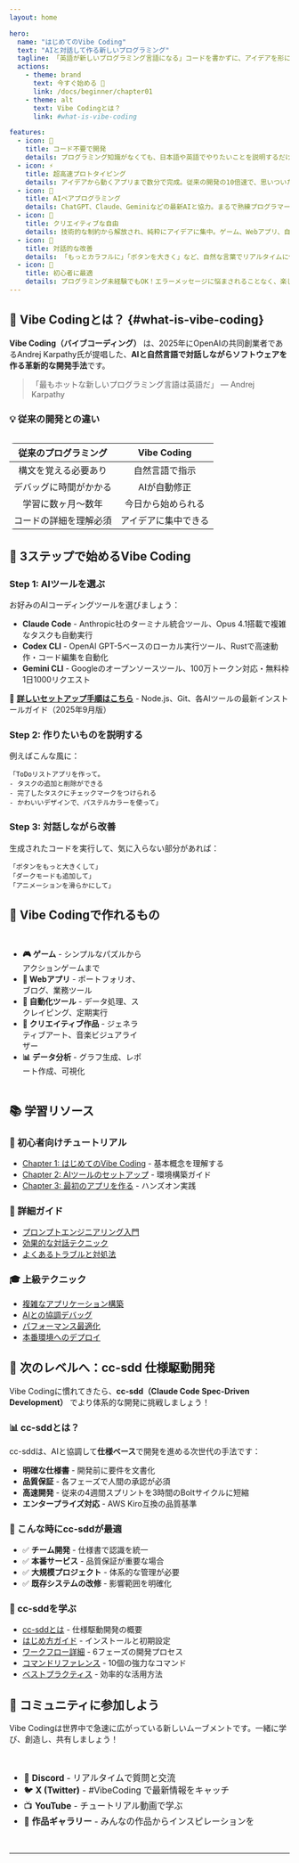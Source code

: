 ```yaml
---
layout: home

hero:
  name: "はじめてのVibe Coding"
  text: "AIと対話して作る新しいプログラミング"
  tagline: 「英語が新しいプログラミング言語になる」コードを書かずに、アイデアを形に
  actions:
    - theme: brand
      text: 今すぐ始める 🚀
      link: /docs/beginner/chapter01
    - theme: alt
      text: Vibe Codingとは？
      link: #what-is-vibe-coding

features:
  - icon: 🎯
    title: コード不要で開発
    details: プログラミング知識がなくても、日本語や英語でやりたいことを説明するだけ。AIがあなたの代わりにコードを書きます。
  - icon: ⚡
    title: 超高速プロトタイピング
    details: アイデアから動くアプリまで数分で完成。従来の開発の10倍速で、思いついたものをすぐに形にできます。
  - icon: 🤝
    title: AIペアプログラミング
    details: ChatGPT、Claude、Geminiなどの最新AIと協力。まるで熟練プログラマーとペアプロしているような体験。
  - icon: 🎨
    title: クリエイティブな自由
    details: 技術的な制約から解放され、純粋にアイデアに集中。ゲーム、Webアプリ、自動化ツールなど何でも作れます。
  - icon: 🔄
    title: 対話的な改善
    details: 「もっとカラフルに」「ボタンを大きく」など、自然な言葉でリアルタイムに修正。コードを触らずに完璧に仕上げる。
  - icon: 🌟
    title: 初心者に最適
    details: プログラミング未経験でもOK！エラーメッセージに悩まされることなく、楽しく開発を始められます。
---
```


## 🌈 Vibe Codingとは？ {#what-is-vibe-coding}

**Vibe Coding（バイブコーディング）** は、2025年にOpenAIの共同創業者であるAndrej Karpathy氏が提唱した、**AIと自然言語で対話しながらソフトウェアを作る革新的な開発手法**です。

> 「最もホットな新しいプログラミング言語は英語だ」
> — Andrej Karpathy

### 💡 従来の開発との違い

<div class="comparison-grid">

| 従来のプログラミング | Vibe Coding |
|:-------------------:|:-----------:|
| 構文を覚える必要あり | 自然言語で指示 |
| デバッグに時間がかかる | AIが自動修正 |
| 学習に数ヶ月〜数年 | 今日から始められる |
| コードの詳細を理解必須 | アイデアに集中できる |

</div>

## 🚀 3ステップで始めるVibe Coding

### Step 1: AIツールを選ぶ
お好みのAIコーディングツールを選びましょう：
- **Claude Code** - Anthropic社のターミナル統合ツール、Opus 4.1搭載で複雑なタスクも自動実行
- **Codex CLI** - OpenAI GPT-5ベースのローカル実行ツール、Rustで高速動作・コード編集を自動化
- **Gemini CLI** - Googleのオープンソースツール、100万トークン対応・無料枠1日1000リクエスト

📌 **[詳しいセットアップ手順はこちら](/docs/environment/setup-guide)** - Node.js、Git、各AIツールの最新インストールガイド（2025年9月版）

### Step 2: 作りたいものを説明する
例えばこんな風に：
```
「ToDoリストアプリを作って。
- タスクの追加と削除ができる
- 完了したタスクにチェックマークをつけられる
- かわいいデザインで、パステルカラーを使って」
```

### Step 3: 対話しながら改善
生成されたコードを実行して、気に入らない部分があれば：
```
「ボタンをもっと大きくして」
「ダークモードも追加して」
「アニメーションを滑らかにして」
```

## 🎯 Vibe Codingで作れるもの

<div class="project-cards">

- **🎮 ゲーム** - シンプルなパズルからアクションゲームまで
- **📱 Webアプリ** - ポートフォリオ、ブログ、業務ツール
- **🤖 自動化ツール** - データ処理、スクレイピング、定期実行
- **🎨 クリエイティブ作品** - ジェネラティブアート、音楽ビジュアライザー
- **📊 データ分析** - グラフ生成、レポート作成、可視化

</div>

## 📚 学習リソース

### 🔰 初心者向けチュートリアル
- [Chapter 1: はじめてのVibe Coding](/docs/beginner/chapter01) - 基本概念を理解する
- [Chapter 2: AIツールのセットアップ](/docs/beginner/chapter02) - 環境構築ガイド
- [Chapter 3: 最初のアプリを作る](/docs/beginner/chapter03) - ハンズオン実践

### 📖 詳細ガイド
- [プロンプトエンジニアリング入門](/docs/intermediate/prompt-engineering)
- [効果的な対話テクニック](/docs/intermediate/dialogue-techniques)
- [よくあるトラブルと対処法](/docs/intermediate/troubleshooting)

### 🎓 上級テクニック
- [複雑なアプリケーション構築](/docs/advanced/complex-apps)
- [AIとの協調デバッグ](/docs/advanced/ai-debugging)
- [パフォーマンス最適化](/docs/advanced/performance)
- [本番環境へのデプロイ](/docs/advanced/deployment)

## 🚀 次のレベルへ：cc-sdd 仕様駆動開発

Vibe Codingに慣れてきたら、**cc-sdd（Claude Code Spec-Driven Development）** でより体系的な開発に挑戦しましょう！

### 📊 cc-sddとは？

cc-sddは、AIと協調して**仕様ベース**で開発を進める次世代の手法です：

- **明確な仕様書** - 開発前に要件を文書化
- **品質保証** - 各フェーズで人間の承認が必須
- **高速開発** - 従来の4週間スプリントを3時間のBoltサイクルに短縮
- **エンタープライズ対応** - AWS Kiro互換の品質基準

### 🎯 こんな時にcc-sddが最適

- ✅ **チーム開発** - 仕様書で認識を統一
- ✅ **本番サービス** - 品質保証が重要な場合
- ✅ **大規模プロジェクト** - 体系的な管理が必要
- ✅ **既存システムの改修** - 影響範囲を明確化

### 📖 cc-sddを学ぶ

- [cc-sddとは](/docs/cc-sdd/introduction) - 仕様駆動開発の概要
- [はじめ方ガイド](/docs/cc-sdd/getting-started) - インストールと初期設定
- [ワークフロー詳細](/docs/cc-sdd/workflow) - 6フェーズの開発プロセス
- [コマンドリファレンス](/docs/cc-sdd/commands) - 10個の強力なコマンド
- [ベストプラクティス](/docs/cc-sdd/best-practices) - 効率的な活用方法

## 🌟 コミュニティに参加しよう

Vibe Codingは世界中で急速に広がっている新しいムーブメントです。一緒に学び、創造し、共有しましょう！

<div class="community-links">

- 💬 **Discord** - リアルタイムで質問と交流
- 🐦 **X (Twitter)** - #VibeCoding で最新情報をキャッチ
- 📺 **YouTube** - チュートリアル動画で学ぶ
- 🎨 **作品ギャラリー** - みんなの作品からインスピレーションを

</div>

---

<style>
.comparison-grid {
  margin: 2rem 0;
}

.comparison-grid table {
  width: 100%;
  border-radius: 8px;
  overflow: hidden;
}

.project-cards {
  display: grid;
  gap: 1rem;
  margin: 2rem 0;
}

.community-links {
  display: flex;
  flex-wrap: wrap;
  gap: 1rem;
  margin: 2rem 0;
  font-size: 1.1em;
}

@media (min-width: 640px) {
  .project-cards {
    grid-template-columns: repeat(2, 1fr);
  }
}
</style>